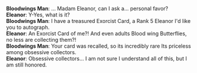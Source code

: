 **Bloodwings Man**: ... Madam Eleanor, can I ask a... personal favor?  
**Eleanor**: Y-Yes, what is it?  
**Bloodwings Man**: I have a treasured Exorcist Card, a Rank 5 Eleanor I'd like you to autograph.  
**Eleanor**: An Exorcist Card of me?! And even adults Blood wing Butterflies, no less are collecting them?!  
**Bloodwings Man**: Your card was recalled, so its incredibly rare Its priceless among obsessive collectors.  
**Eleanor**: Obsessive collectors... I am not sure I understand all of this, but I am still honored.  
